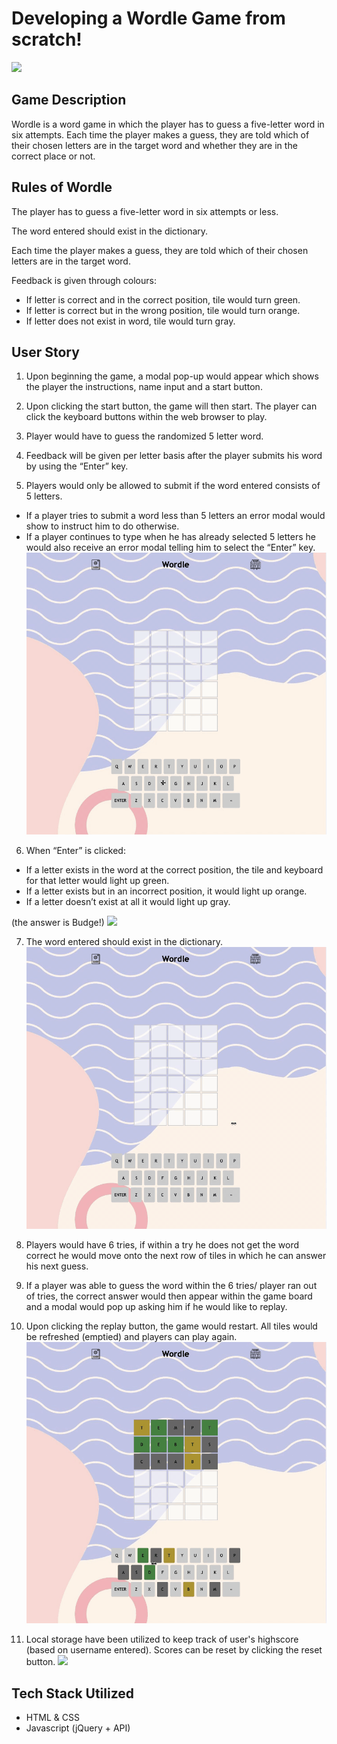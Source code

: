 # Developing a Wordle Game from scratch!

![](https://github.com/faithyeenxin/wordle/blob/main/gifs/wordle_start_up.gif)

## Game Description

Wordle is a word game in which the player has to guess a five-letter word in six attempts.
Each time the player makes a guess, they are told which of their chosen letters are in the target word and whether they are in the correct place or not.

## Rules of Wordle

The player has to guess a five-letter word in six attempts or less.

The word entered should exist in the dictionary.

Each time the player makes a guess, they are told which of their chosen letters are in the target word.

Feedback is given through colours:

- If letter is correct and in the correct position, tile would turn green.
- If letter is correct but in the wrong position, tile would turn orange.
- If letter does not exist in word, tile would turn gray.

## User Story

1. Upon beginning the game, a modal pop-up would appear which shows the player the instructions, name input and a start button.

2. Upon clicking the start button, the game will then start. The player can click the keyboard buttons within the web browser to play.

3. Player would have to guess the randomized 5 letter word.

4. Feedback will be given per letter basis after the player submits his word by using the “Enter” key.

5. Players would only be allowed to submit if the word entered consists of 5 letters.

- If a player tries to submit a word less than 5 letters an error modal would show to instruct him to do otherwise.
- If a player continues to type when he has already selected 5 letters he would also receive an error modal telling him to select the “Enter” key.
  ![](https://github.com/faithyeenxin/wordle/blob/main/gifs/submit_5_only.gif)

6. When “Enter” is clicked:

- If a letter exists in the word at the correct position, the tile and keyboard for that letter would light up green.
- If a letter exists but in an incorrect position, it would light up orange.
- If a letter doesn’t exist at all it would light up gray.

(the answer is Budge!)
![](https://github.com/faithyeenxin/wordle/blob/main/gifs/tile_feedback.gif)

7. The word entered should exist in the dictionary.
   ![](https://github.com/faithyeenxin/wordle/blob/main/gifs/word_no_exist.gif)

8. Players would have 6 tries, if within a try he does not get the word correct he would move onto the next row of tiles in which he can answer his next guess.

9. If a player was able to guess the word within the 6 tries/ player ran out of tries, the correct answer would then appear within the game board and a modal would pop up asking him if he would like to replay.

10. Upon clicking the replay button, the game would restart. All tiles would be refreshed (emptied) and players can play again.
    ![](https://github.com/faithyeenxin/wordle/blob/main/gifs/replay.gif)

11. Local storage have been utilized to keep track of user's highscore (based on username entered). Scores can be reset by clicking the reset button.
    ![](https://github.com/faithyeenxin/wordle/blob/main/gifs/scores.gif)

## Tech Stack Utilized

- HTML & CSS
- Javascript (jQuery + API)
